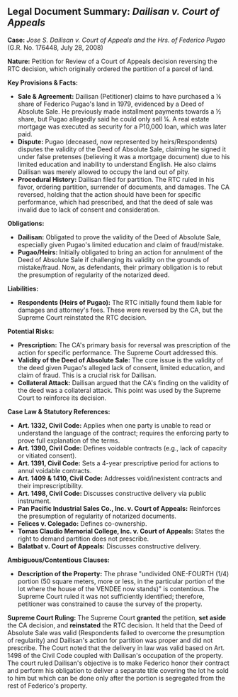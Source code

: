 ## Legal Document Summary: *Dailisan v. Court of Appeals*

**Case:** *Jose S. Dailisan v. Court of Appeals and the Hrs. of Federico Pugao* (G.R. No. 176448, July 28, 2008)

**Nature:** Petition for Review of a Court of Appeals decision reversing the RTC decision, which originally ordered the partition of a parcel of land.

**Key Provisions & Facts:**

*   **Sale & Agreement:** Dailisan (Petitioner) claims to have purchased a ¼ share of Federico Pugao's land in 1979, evidenced by a Deed of Absolute Sale. He previously made installment payments towards a ½ share, but Pugao allegedly said he could only sell ¼. A real estate mortgage was executed as security for a P10,000 loan, which was later paid.
*   **Dispute:** Pugao (deceased, now represented by heirs/Respondents) disputes the validity of the Deed of Absolute Sale, claiming he signed it under false pretenses (believing it was a mortgage document) due to his limited education and inability to understand English. He also claims Dailisan was merely allowed to occupy the land out of pity.
*   **Procedural History:** Dailisan filed for partition. The RTC ruled in his favor, ordering partition, surrender of documents, and damages. The CA reversed, holding that the action should have been for specific performance, which had prescribed, and that the deed of sale was invalid due to lack of consent and consideration.

**Obligations:**

*   **Dailisan:** Obligated to prove the validity of the Deed of Absolute Sale, especially given Pugao's limited education and claim of fraud/mistake.
*   **Pugao/Heirs:** Initially obligated to bring an action for annulment of the Deed of Absolute Sale if challenging its validity on the grounds of mistake/fraud. Now, as defendants, their primary obligation is to rebut the presumption of regularity of the notarized deed.

**Liabilities:**

*   **Respondents (Heirs of Pugao):** The RTC initially found them liable for damages and attorney's fees. These were reversed by the CA, but the Supreme Court reinstated the RTC decision.

**Potential Risks:**

*   **Prescription:** The CA's primary basis for reversal was prescription of the action for specific performance. The Supreme Court addressed this.
*   **Validity of the Deed of Absolute Sale:** The core issue is the validity of the deed given Pugao's alleged lack of consent, limited education, and claim of fraud. This is a crucial risk for Dailisan.
*   **Collateral Attack:** Dailisan argued that the CA's finding on the validity of the deed was a collateral attack. This point was used by the Supreme Court to reinforce its decision.

**Case Law & Statutory References:**

*   **Art. 1332, Civil Code:** Applies when one party is unable to read or understand the language of the contract; requires the enforcing party to prove full explanation of the terms.
*   **Art. 1390, Civil Code:** Defines voidable contracts (e.g., lack of capacity or vitiated consent).
*   **Art. 1391, Civil Code:** Sets a 4-year prescriptive period for actions to annul voidable contracts.
*   **Art. 1409 & 1410, Civil Code:** Addresses void/inexistent contracts and their imprescriptibility.
*   **Art. 1498, Civil Code:** Discusses constructive delivery via public instrument.
*   **Pan Pacific Industrial Sales Co., Inc. v. Court of Appeals:** Reinforces the presumption of regularity of notarized documents.
*   **Felices v. Colegado:** Defines co-ownership.
*   **Tomas Claudio Memorial College, Inc. v. Court of Appeals:** States the right to demand partition does not prescribe.
*   **Balatbat v. Court of Appeals:** Discusses constructive delivery.

**Ambiguous/Contentious Clauses:**

*   **Description of the Property:** The phrase "undivided ONE-FOURTH (1/4) portion (50 square meters, more or less, in the particular portion of the lot where the house of the VENDEE now stands)" is contentious. The Supreme Court ruled it was not sufficiently identified; therefore, petitioner was constrained to cause the survey of the property.

**Supreme Court Ruling:** The Supreme Court **granted** the petition, **set aside** the CA decision, and **reinstated** the RTC decision. It held that the Deed of Absolute Sale was valid (Respondents failed to overcome the presumption of regularity) and Dailisan's action for partition was proper and did not prescribe. The Court noted that the delivery in law was valid based on Art. 1498 of the Civil Code coupled with Dailisan's occupation of the property. The court ruled Dailisan's objective is to make Federico honor their contract and perform his obligation to deliver a separate title covering the lot he sold to him but which can be done only after the portion is segregated from the rest of Federico's property.
